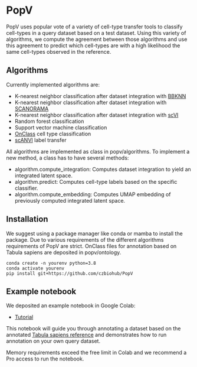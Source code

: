 # PopV

PopV uses popular vote of a variety of cell-type transfer tools to classify cell-types in a query dataset based on a test dataset.
Using this variety of algorithms, we compute the agreement between those algorithms and use this agreement to predict which cell-types are with a high likelihood the same cell-types observed in the reference.

## Algorithms

Currently implemented algorithms are:

-   K-nearest neighbor classification after dataset integration with [BBKNN](https://github.com/Teichlab/bbknn)
-   K-nearest neighbor classification after dataset integration with [SCANORAMA](https://github.com/brianhie/scanorama)
-   K-nearest neighbor classification after dataset integration with [scVI](https://github.com/scverse/scvi-tools)
-   Random forest classification
-   Support vector machine classification
-   [OnClass](https://github.com/wangshenguiuc/OnClass) cell type classification
-   [scANVI](https://github.com/scverse/scvi-tools) label transfer

All algorithms are implemented as class in popv/algorithms.
To implement a new method, a class has to have several methods:

-   algorithm.compute_integration: Computes dataset integration to yield an integrated latent space.
-   algorithm.predict: Computes cell-type labels based on the specific classifier.
-   algorithm.compute_embedding: Computes UMAP embedding of previously computed integrated latent space.

## Installation

We suggest using a package manager like conda or mamba to install the package. Due to various requirements of the different algorithms requirements of PopV are strict. OnClass files for annotation based on Tabula sapiens are deposited in popv/ontology.

    conda create -n yourenv python=3.8
    conda activate yourenv
    pip install git+https://github.com/czbiohub/PopV

## Example notebook

We deposited an example notebook in Google Colab:

-   [Tutorial](https://colab.research.google.com/drive/1Yw4ZDMoPgXNiC1ZQo2eS75Sw8Y_23rrb?usp=sharing)

This notebook will guide you through annotating a dataset based on the annotated [Tabula sapiens reference](https://tabula-sapiens-portal.ds.czbiohub.org) and demonstrates how to run annotation on your own query dataset.

Memory requirements exceed the free limit in Colab and we recommend a Pro access to run the notebook.
